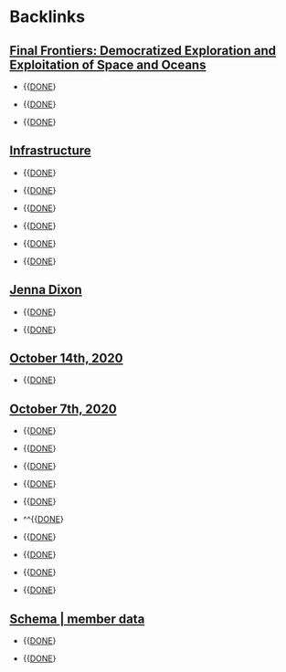 
# Backlinks
## [Final Frontiers: Democratized Exploration and Exploitation of Space and Oceans](<Final Frontiers: Democratized Exploration and Exploitation of Space and Oceans.md>)
- {{[DONE](<DONE.md>)}

- {{[DONE](<DONE.md>)}

- {{[DONE](<DONE.md>)}

## [Infrastructure](<Infrastructure.md>)
- {{[DONE](<DONE.md>)}

- {{[DONE](<DONE.md>)}

- {{[DONE](<DONE.md>)}

- {{[DONE](<DONE.md>)}

- {{[DONE](<DONE.md>)}

- {{[DONE](<DONE.md>)}

## [Jenna Dixon](<Jenna Dixon.md>)
- {{[DONE](<DONE.md>)}

- {{[DONE](<DONE.md>)}

## [October 14th, 2020](<October 14th, 2020.md>)
- {{[DONE](<DONE.md>)}

## [October 7th, 2020](<October 7th, 2020.md>)
- {{[DONE](<DONE.md>)}

- {{[DONE](<DONE.md>)}

- {{[DONE](<DONE.md>)}

- {{[DONE](<DONE.md>)}

- {{[DONE](<DONE.md>)}

- ^^{{[DONE](<DONE.md>)}

- {{[DONE](<DONE.md>)}

- {{[DONE](<DONE.md>)}

- {{[DONE](<DONE.md>)}

- {{[DONE](<DONE.md>)}

## [Schema | member data](<Schema | member data.md>)
- {{[DONE](<DONE.md>)}

- {{[DONE](<DONE.md>)}

